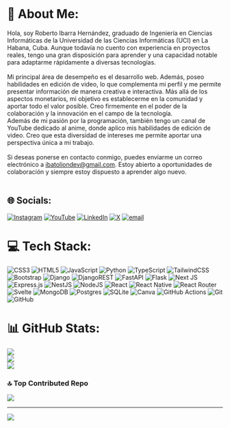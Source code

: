 # 💫 About Me:
Hola, soy Roberto Ibarra Hernández, graduado de Ingeniería en Ciencias Informáticas de la Universidad de las Ciencias Informáticas (UCI) en La Habana, Cuba. Aunque todavía no cuento con experiencia en proyectos reales, tengo una gran disposición para aprender y una capacidad notable para adaptarme rápidamente a diversas tecnologías.<br><br>
Mi principal área de desempeño es el desarrollo web. Además, poseo habilidades en edición de video, lo que complementa mi perfil y me permite presentar información de manera creativa e interactiva. Más allá de los aspectos monetarios, mi objetivo es establecerme en la comunidad y aportar todo el valor posible. Creo firmemente en el poder de la colaboración y la innovación en el campo de la tecnología.<br>Además de mi pasión por la programación, también tengo un canal de YouTube dedicado al anime, donde aplico mis habilidades de edición de video. Creo que esta diversidad de intereses me permite aportar una perspectiva única a mi trabajo.<br><br>
Si deseas ponerse en contacto conmigo, puedes enviarme un correo electrónico a ibatoliondev@gmail.com. Estoy abierto a oportunidades de colaboración y siempre estoy dispuesto a aprender algo nuevo.<br><br>


## 🌐 Socials:
[![Instagram](https://img.shields.io/badge/Instagram-%23E4405F.svg?logo=Instagram&logoColor=white)](https://instagram.com/ibatolion) [![YouTube](https://img.shields.io/badge/YouTube-%23FF0000.svg?logo=YouTube&logoColor=white)](https://youtube.com/@IbatoLion) [![LinkedIn](https://img.shields.io/badge/LinkedIn-%230077B5.svg?logo=linkedin&logoColor=white)](https://linkedin.com/in/roberto-ibarra-hernández-8a3507351) [![X](https://img.shields.io/badge/X-black.svg?logo=X&logoColor=white)](https://x.com/IbatoLion) [![email](https://img.shields.io/badge/Email-D14836?logo=gmail&logoColor=white)](mailto:ibatoliondev@gmail.com)

# 💻 Tech Stack:
![CSS3](https://img.shields.io/badge/css3-%231572B6.svg?style=for-the-badge&logo=css3&logoColor=white) ![HTML5](https://img.shields.io/badge/html5-%23E34F26.svg?style=for-the-badge&logo=html5&logoColor=white) ![JavaScript](https://img.shields.io/badge/javascript-%23323330.svg?style=for-the-badge&logo=javascript&logoColor=%23F7DF1E) ![Python](https://img.shields.io/badge/python-3670A0?style=for-the-badge&logo=python&logoColor=ffdd54) ![TypeScript](https://img.shields.io/badge/typescript-%23007ACC.svg?style=for-the-badge&logo=typescript&logoColor=white) ![TailwindCSS](https://img.shields.io/badge/tailwindcss-%2338B2AC.svg?style=for-the-badge&logo=tailwind-css&logoColor=white) ![Bootstrap](https://img.shields.io/badge/bootstrap-%238511FA.svg?style=for-the-badge&logo=bootstrap&logoColor=white) ![Django](https://img.shields.io/badge/django-%23092E20.svg?style=for-the-badge&logo=django&logoColor=white) ![DjangoREST](https://img.shields.io/badge/DJANGO-REST-ff1709?style=for-the-badge&logo=django&logoColor=white&color=ff1709&labelColor=gray) ![FastAPI](https://img.shields.io/badge/FastAPI-005571?style=for-the-badge&logo=fastapi) ![Flask](https://img.shields.io/badge/flask-%23000.svg?style=for-the-badge&logo=flask&logoColor=white) ![Next JS](https://img.shields.io/badge/Next-black?style=for-the-badge&logo=next.js&logoColor=white) ![Express.js](https://img.shields.io/badge/express.js-%23404d59.svg?style=for-the-badge&logo=express&logoColor=%2361DAFB) ![NestJS](https://img.shields.io/badge/nestjs-%23E0234E.svg?style=for-the-badge&logo=nestjs&logoColor=white) ![NodeJS](https://img.shields.io/badge/node.js-6DA55F?style=for-the-badge&logo=node.js&logoColor=white) ![React](https://img.shields.io/badge/react-%2320232a.svg?style=for-the-badge&logo=react&logoColor=%2361DAFB) ![React Native](https://img.shields.io/badge/react_native-%2320232a.svg?style=for-the-badge&logo=react&logoColor=%2361DAFB) ![React Router](https://img.shields.io/badge/React_Router-CA4245?style=for-the-badge&logo=react-router&logoColor=white) ![Svelte](https://img.shields.io/badge/svelte-%23f1413d.svg?style=for-the-badge&logo=svelte&logoColor=white) ![MongoDB](https://img.shields.io/badge/MongoDB-%234ea94b.svg?style=for-the-badge&logo=mongodb&logoColor=white) ![Postgres](https://img.shields.io/badge/postgres-%23316192.svg?style=for-the-badge&logo=postgresql&logoColor=white) ![SQLite](https://img.shields.io/badge/sqlite-%2307405e.svg?style=for-the-badge&logo=sqlite&logoColor=white) ![Canva](https://img.shields.io/badge/Canva-%2300C4CC.svg?style=for-the-badge&logo=Canva&logoColor=white) ![GitHub Actions](https://img.shields.io/badge/github%20actions-%232671E5.svg?style=for-the-badge&logo=githubactions&logoColor=white) ![Git](https://img.shields.io/badge/git-%23F05033.svg?style=for-the-badge&logo=git&logoColor=white) ![GitHub](https://img.shields.io/badge/github-%23121011.svg?style=for-the-badge&logo=github&logoColor=white)
# 📊 GitHub Stats:
![](https://github-readme-stats.vercel.app/api?username=IbatoLionDev&theme=tokyonight&hide_border=false&include_all_commits=false&count_private=false)<br/>
![](https://github-readme-streak-stats.herokuapp.com/?user=IbatoLionDev&theme=tokyonight&hide_border=false)<br/>
![](https://github-readme-stats.vercel.app/api/top-langs/?username=IbatoLionDev&theme=tokyonight&hide_border=false&include_all_commits=false&count_private=false&layout=compact)

### 🔝 Top Contributed Repo
![](https://github-contributor-stats.vercel.app/api?username=IbatoLionDev&limit=5&theme=tokyonight&combine_all_yearly_contributions=true)

---
[![](https://visitcount.itsvg.in/api?id=IbatoLionDev&icon=2&color=1)](https://visitcount.itsvg.in)

<!-- Proudly created with GPRM ( https://gprm.itsvg.in ) -->
